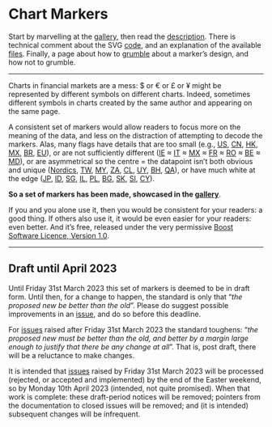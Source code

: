 # Chart Markers #
 
Start by marvelling at the 
[gallery](Documentation/ChartMarkers_Gallery.md), then read the 
[description](Documentation/ChartMarkers_Description.md). 
There is technical comment about the SVG 
[code](Documentation/ChartMarkers_Code.md), 
and an explanation of the available 
[files](Documentation/ChartMarkers_Files.md). 
Finally, a page about how to 
[grumble](Documentation/ChartMarkers_Grumbles.md) 
about a marker&rsquo;s design, and how not to grumble.

---

Charts in financial markets are a mess: $ or &euro; or &pound; or &yen; might be represented by different symbols on different charts. 
Indeed, sometimes different symbols in charts created by the same author and appearing on the same page.

A consistent set of markers would allow readers to focus more on the meaning of the data, and less on the distraction of attempting to decode the markers. 
Alas, many flags have details that are too small (e.g., 
[US](http://en.wikipedia.org/wiki/Flag_of_the_United_States), 
[CN](http://en.wikipedia.org/wiki/Flag_of_China), 
[HK](http://en.wikipedia.org/wiki/Flag_of_Hong_Kong), 
[MX](http://en.wikipedia.org/wiki/Flag_of_Mexico), 
[BR](http://en.wikipedia.org/wiki/Flag_of_Brazil), 
[EU](http://en.wikipedia.org/wiki/Flag_of_Europe)), or are not sufficiently different 
([IE](http://en.wikipedia.org/wiki/Flag_of_Ireland) &asymp; 
[IT](http://en.wikipedia.org/wiki/Flag_of_Italy) &asymp; 
[MX](http://en.wikipedia.org/wiki/Flag_of_Mexico) &asymp; 
[FR](http://en.wikipedia.org/wiki/Flag_of_France) &asymp; 
[RO](http://en.wikipedia.org/wiki/Flag_of_Romania) &asymp; 
[BE](http://en.wikipedia.org/wiki/Flag_of_Belgium) &asymp; 
[MD](http://en.wikipedia.org/wiki/Flag_of_Moldova)), 
or are asymmetrical so the centre = the datapoint isn&rsquo;t both obvious and unique 
([Nordics](http://en.wikipedia.org/wiki/Nordic_cross_flag), 
[TW](http://en.wikipedia.org/wiki/Flag_of_Taiwan), 
[MY](http://en.wikipedia.org/wiki/Flag_of_Malaysia), 
[ZA](http://en.wikipedia.org/wiki/Flag_of_South_Africa), 
[CL](http://en.wikipedia.org/wiki/Flag_of_Chile), 
[UY](http://en.wikipedia.org/wiki/Flag_of_Uruguay), 
[BH](http://en.wikipedia.org/wiki/Flag_of_Bahrain), 
[QA](http://en.wikipedia.org/wiki/Flag_of_Qatar)), 
or have much white at the edge 
([JP](http://en.wikipedia.org/wiki/Flag_of_Japan), 
[ID](http://en.wikipedia.org/wiki/Flag_of_Indonesia), 
[SG](http://en.wikipedia.org/wiki/Flag_of_Singapore), 
[IL](http://en.wikipedia.org/wiki/Flag_of_Israel), 
[PL](http://en.wikipedia.org/wiki/Flag_of_Poland), 
[BG](http://en.wikipedia.org/wiki/Flag_of_Bulgaria), 
[SK](http://en.wikipedia.org/wiki/Flag_of_Slovakia), 
[SI](http://en.wikipedia.org/wiki/Flag_of_Slovenia), 
[CY](http://en.wikipedia.org/wiki/Flag_of_Cyprus)).

**So a set of markers has been made, showcased in the [gallery](Documentation/ChartMarkers_Gallery.md)**.

If you and you alone use it, then you would be consistent for your readers: a good thing. 
If others also use it, it would be even easier for your readers: even better. 
And it&rsquo;s free, released under the very permissive [Boost Software Licence, Version&nbsp;1.0](http://opensource.org/licenses/bsl1.0.html).


---

## <a name="draft"></a>Draft until April 2023 ##

Until Friday 31st March 2023 this set of markers is deemed to be in draft form. 
Until then, for a change to happen, the standard is only that &ldquo;*the proposed new be better than the old*&rdquo;. 
Please do suggest possible improvements in an [issue](https://github.com/jdaw1/chart_markers/issues/), and do so before this deadline.

For [issues](https://github.com/jdaw1/chart_markers/issues/) raised after Friday 31st March 2023 the standard toughens: &ldquo;*the proposed new must be better than the old, and better by a margin large enough to justify that there be any change at all*&rdquo;. 
That is, post draft, there will be a reluctance to make changes.

It is intended that [issues](https://github.com/jdaw1/chart_markers/issues/) raised by Friday 31st March 2023 will be processed (rejected, or accepted and implemented) by the end of the Easter weekend, so by Monday 10th April 2023 (intended, not quite promised). 
When that work is complete: these draft-period notices will be removed; pointers from the documentation to closed issues will be removed; and (it is intended) subsequent changes will be infrequent.

